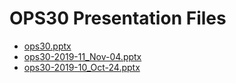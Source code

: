 <!--
This is a machine generated file, and should not be edited, as it will be overwritten with future updates.
-->

# OPS30 Presentation Files

- [ops30.pptx](http://cdn.tailwindtraders.com/assets/ops/ops30/ops30.pptx)
- [ops30-2019-11_Nov-04.pptx](http://cdn.tailwindtraders.com/assets/ops/ops30/ops30-2019-11_Nov-04.pptx)
- [ops30-2019-10_Oct-24.pptx](http://cdn.tailwindtraders.com/assets/ops/ops30/ops30-2019-10_Oct-24.pptx)


